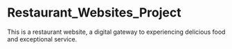 # Restaurant_Websites_Project
This is a restaurant website, a digital gateway to experiencing delicious food and exceptional service.
